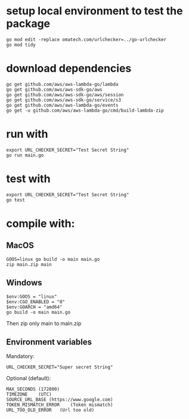 # setup local environment to test the package
```
go mod edit -replace omatech.com/urlchecker=../go-urlchecker
go mod tidy
```

# download dependencies
```
go get github.com/aws/aws-lambda-go/lambda
go get github.com/aws/aws-sdk-go/aws
go get github.com/aws/aws-sdk-go/aws/session
go get github.com/aws/aws-sdk-go/service/s3
go get github.com/aws/aws-lambda-go/events
go get -u github.com/aws/aws-lambda-go/cmd/build-lambda-zip
```

# run with
```
export URL_CHECKER_SECRET="Test Secret String"
go run main.go
```

# test with 
```
export URL_CHECKER_SECRET="Test Secret String"
go test
```

# compile with:

## MacOS
```
GOOS=linux go build -o main main.go
zip main.zip main
```

## Windows
```
$env:GOOS = "linux"
$env:CGO_ENABLED = "0"
$env:GOARCH = "amd64"
go build -o main main.go
```

Then zip only main to main.zip

## Environment variables

Mandatory:
```
URL_CHECKER_SECRET="Super secret String"
```

Optional (default):
```
MAX_SECONDS	(172800)
TIMEZONE	(UTC)
SOURCE_URL_BASE	(https://www.google.com)
TOKEN_MISMATCH_ERROR	(Token mismatch)
URL_TOO_OLD_ERROR	(Url too old)
```




